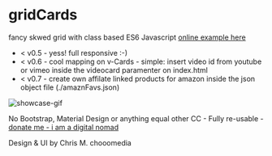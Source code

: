 # gridCards
fancy skwed grid with class based ES6 Javascript
<a href="http://chooo.de" target="_blank">online example here</a>
<ul>
<li>< v0.5 - yess! full responsive :-)</li>
<li>< v0.6 - cool mapping on v-Cards - simple: insert video id from youtube or vimeo inside the videocard paramenter on index.html</li>
<li>< v0.7 - create own affilate linked products for amazon inside the json object file (./amaznFavs.json)</li>
</ul>
<img src="https://github.com/chooomedia/gridCards/blob/v0.6/showcase-gridCards.gif?raw=true" alt="showcase-gif" />

No Bootstrap, Material Design or anything equal other
CC - Fully re-usable - <a href="http://paypal.me/choooomedia/" target="_blank">donate me - i am a digital nomad</a>

Design & UI by Chris M. chooomedia
